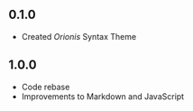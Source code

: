 ## 0.1.0
- Created *Orionis* Syntax Theme

## 1.0.0
- Code rebase
- Improvements to Markdown and JavaScript
